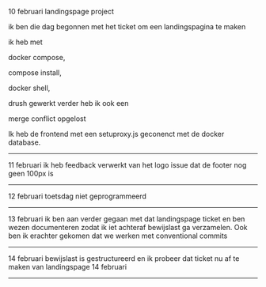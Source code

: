 10 februari landingspage project

ik ben die dag begonnen met het ticket om een landingspagina te maken

ik heb met 

docker compose,

compose install,
 
docker shell,

drush gewerkt verder heb ik ook een 

merge conflict opgelost 

Ik heb de frontend met een setuproxy.js geconenct met de docker database.

<hr>
11 februari ik heb feedback verwerkt van het logo issue dat de footer nog geen 100px is
<hr>

12 februari toetsdag niet geprogrammeerd
<hr>

13 februari ik ben aan verder gegaan met dat landingspage ticket en ben wezen documenteren
zodat ik iet achteraf bewijslast ga verzamelen. Ook ben ik erachter gekomen dat we werken met conventional commits 
<hr>

14 februari bewijslast is gestructureerd en ik probeer dat ticket nu af te maken van landingspage 14 februari

<hr>
